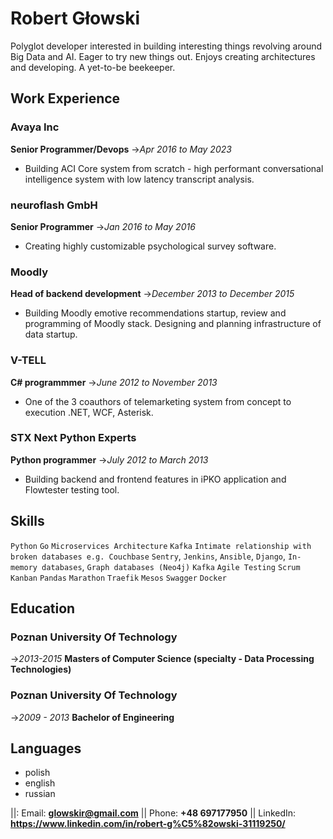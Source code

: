 # **Robert Głowski**
Polyglot developer interested in building interesting things revolving
around Big Data and AI. Eager to try new things out. Enjoys creating
architectures and developing. A yet-to-be beekeeper.

## Work Experience

### Avaya Inc

**Senior Programmer/Devops**
->_Apr 2016 to May 2023_

- Building ACI Core system from scratch - high performant conversational
intelligence system with low latency transcript analysis.

### neuroflash GmbH
**Senior Programmer**
->_Jan 2016 to May 2016_

- Creating highly customizable psychological survey software.

### Moodly
**Head of backend development**
->_December 2013 to December 2015_

- Building Moodly emotive recommendations startup, review and programming
of Moodly stack. Designing and planning infrastructure of data startup.

### V-TELL
**C# programmmer**
->_June 2012 to November 2013_

- One of the 3 coauthors of telemarketing system from concept to
execution .NET, WCF, Asterisk.

### STX Next Python Experts
**Python programmer**
->_July 2012 to March 2013_

- Building backend and frontend features in iPKO application and Flowtester
testing tool.

## Skills

 `Python` `Go` `Microservices Architecture` `Kafka` `Intimate relationship with broken databases e.g. Couchbase` `Sentry`, `Jenkins`, `Ansible`, `Django`, `In-memory databases`, `Graph databases (Neo4j)` `Kafka` `Agile Testing` `Scrum` `Kanban` `Pandas` `Marathon` `Traefik` `Mesos` `Swagger` `Docker`

## Education

### Poznan University Of Technology
->_2013-2015_
**Masters of Computer Science (specialty - Data Processing Technologies)**

### Poznan University Of Technology
->_2009 - 2013_
**Bachelor of Engineering**

## Languages
- polish
- english
- russian

||: Email: **<glowskir@gmail.com>** || Phone: **+48 697177950** || LinkedIn: **https://www.linkedin.com/in/robert-g%C5%82owski-31119250/**


